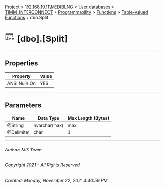 #### 

[Project](../../../../../../index.md) > [192.168.19.11\\MEDIBLNG](../../../../../index.md) > [User databases](../../../../index.md) > [TIMM_INTERCONNECT](../../../index.md) > [Programmability](../../index.md) > [Functions](../index.md) > [Table-valued Functions](Table-valued_Functions.md) > dbo.Split

# ![Table-valued Functions](../../../../../../Images/Function_Table32.png) [dbo].[Split]

---

## <a name="#properties"></a>Properties

| Property | Value |
|---|---|
| ANSI Nulls On | YES |


---

## <a name="#parameters"></a>Parameters

| Name | Data Type | Max Length (Bytes) |
|---|---|---|
| @String | nvarchar(max) | max |
| @Delimiter | char | 1 |


---

###### Author:  MIS Team

###### Copyright 2021 - All Rights Reserved

###### Created: Monday, November 22, 2021 4:40:59 PM

